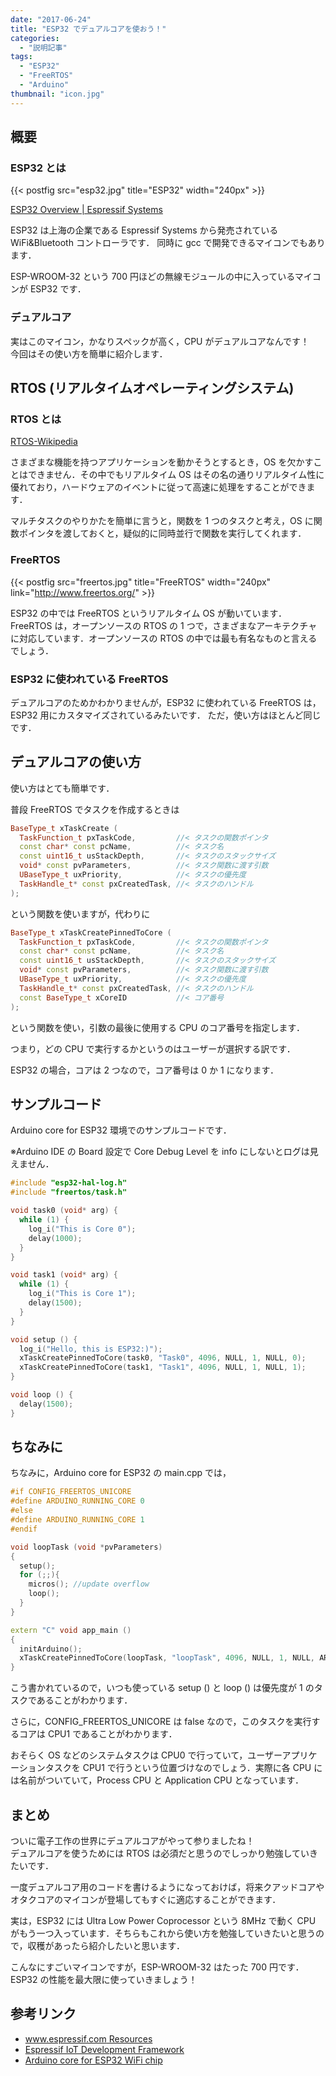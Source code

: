 ```yaml
---
date: "2017-06-24"
title: "ESP32 でデュアルコアを使おう！"
categories:
  - "説明記事"
tags:
  - "ESP32"
  - "FreeRTOS"
  - "Arduino"
thumbnail: "icon.jpg"
---
```


## 概要

### ESP32 とは

{{< postfig src="esp32.jpg" title="ESP32" width="240px" >}}

[ESP32 Overview \| Espressif Systems](https://www.espressif.com/en/products/hardware/esp32/overview)

ESP32 は上海の企業である Espressif Systems から発売されている WiFi&Bluetooth コントローラです．
同時に gcc で開発できるマイコンでもあります．

<!--more-->

ESP-WROOM-32 という 700 円ほどの無線モジュールの中に入っているマイコンが ESP32 です．

### デュアルコア

実はこのマイコン，かなりスペックが高く，CPU がデュアルコアなんです！  
今回はその使い方を簡単に紹介します．

## RTOS (リアルタイムオペレーティングシステム)

### RTOS とは

[RTOS-Wikipedia](https://ja.wikipedia.org/wiki/%E3%83%AA%E3%82%A2%E3%83%AB%E3%82%BF%E3%82%A4%E3%83%A0%E3%82%AA%E3%83%9A%E3%83%AC%E3%83%BC%E3%83%86%E3%82%A3%E3%83%B3%E3%82%B0%E3%82%B7%E3%82%B9%E3%83%86%E3%83%A0)

さまざまな機能を持つアプリケーションを動かそうとするとき，OS を欠かすことはできません．その中でもリアルタイム OS はその名の通りリアルタイム性に優れており，ハードウェアのイベントに従って高速に処理をすることができます．

マルチタスクのやりかたを簡単に言うと，関数を 1 つのタスクと考え，OS に関数ポインタを渡しておくと，疑似的に同時並行で関数を実行してくれます．

### FreeRTOS

{{< postfig src="freertos.jpg" title="FreeRTOS" width="240px" link="http://www.freertos.org/" >}}

ESP32 の中では FreeRTOS というリアルタイム OS が動いています．  
FreeRTOS は，オープンソースの RTOS の 1 つで，さまざまなアーキテクチャに対応しています．オープンソースの RTOS の中では最も有名なものと言えるでしょう．

### ESP32 に使われている FreeRTOS

デュアルコアのためかわかりませんが，ESP32 に使われている FreeRTOS は，ESP32 用にカスタマイズされているみたいです．
ただ，使い方はほとんど同じです．

## デュアルコアの使い方

使い方はとても簡単です．

普段 FreeRTOS でタスクを作成するときは

~~~cpp
BaseType_t xTaskCreate (
  TaskFunction_t pxTaskCode,         //< タスクの関数ポインタ
  const char* const pcName,          //< タスク名
  const uint16_t usStackDepth,       //< タスクのスタックサイズ
  void* const pvParameters,          //< タスク関数に渡す引数
  UBaseType_t uxPriority,            //< タスクの優先度
  TaskHandle_t* const pxCreatedTask, //< タスクのハンドル
);
~~~

という関数を使いますが，代わりに

~~~cpp
BaseType_t xTaskCreatePinnedToCore (
  TaskFunction_t pxTaskCode,         //< タスクの関数ポインタ
  const char* const pcName,          //< タスク名
  const uint16_t usStackDepth,       //< タスクのスタックサイズ
  void* const pvParameters,          //< タスク関数に渡す引数
  UBaseType_t uxPriority,            //< タスクの優先度
  TaskHandle_t* const pxCreatedTask, //< タスクのハンドル
  const BaseType_t xCoreID           //< コア番号
);
~~~

という関数を使い，引数の最後に使用する CPU のコア番号を指定します．

つまり，どの CPU で実行するかというのはユーザーが選択する訳です．

ESP32 の場合，コアは 2 つなので，コア番号は 0 か 1 になります．

## サンプルコード

Arduino core for ESP32 環境でのサンプルコードです．

※Arduino IDE の Board 設定で Core Debug Level を info にしないとログは見えません．

~~~cpp
#include "esp32-hal-log.h"
#include "freertos/task.h"

void task0 (void* arg) {
  while (1) {
    log_i("This is Core 0");
    delay(1000);
  }
}

void task1 (void* arg) {
  while (1) {
    log_i("This is Core 1");
    delay(1500);
  }
}

void setup () {
  log_i("Hello, this is ESP32:)");
  xTaskCreatePinnedToCore(task0, "Task0", 4096, NULL, 1, NULL, 0);
  xTaskCreatePinnedToCore(task1, "Task1", 4096, NULL, 1, NULL, 1);
}

void loop () {
  delay(1500);
}
~~~

## ちなみに

ちなみに，Arduino core for ESP32 の main.cpp では，

~~~cpp
#if CONFIG_FREERTOS_UNICORE
#define ARDUINO_RUNNING_CORE 0
#else
#define ARDUINO_RUNNING_CORE 1
#endif

void loopTask (void *pvParameters)
{
  setup();
  for (;;){
    micros(); //update overflow
    loop();
  }
}

extern "C" void app_main ()
{
  initArduino();
  xTaskCreatePinnedToCore(loopTask, "loopTask", 4096, NULL, 1, NULL, ARDUINO_RUNNING_CORE);
}
~~~

こう書かれているので，いつも使っている setup () と loop () は優先度が 1 のタスクであることがわかります．

さらに，CONFIG_FREERTOS_UNICORE は false なので，このタスクを実行するコアは CPU1 であることがわかります．

おそらく OS などのシステムタスクは CPU0 で行っていて，ユーザーアプリケーションタスクを CPU1 で行うという位置づけなのでしょう．実際に各 CPU には名前がついていて，Process CPU と Application CPU となっています．

## まとめ

ついに電子工作の世界にデュアルコアがやって参りましたね！  
デュアルコアを使うためには RTOS は必須だと思うのでしっかり勉強していきたいです．  

一度デュアルコア用のコードを書けるようになっておけば，将来クアッドコアやオタクコアのマイコンが登場してもすぐに適応することができます．

実は，ESP32 には Ultra Low Power Coprocessor という 8MHz で動く CPU がもう一つ入っています．そちらもこれから使い方を勉強していきたいと思うので，収穫があったら紹介したいと思います．  

こんなにすごいマイコンですが，ESP-WROOM-32 はたった 700 円です．   
ESP32 の性能を最大限に使っていきましょう！

## 参考リンク

  * [www.espressif.com Resources](https://www.espressif.com/en/products/hardware/esp32/resources)
  * [Espressif IoT Development Framework](https://github.com/espressif/esp-idf)
  * [Arduino core for ESP32 WiFi chip](https://github.com/espressif/arduino-esp32)

